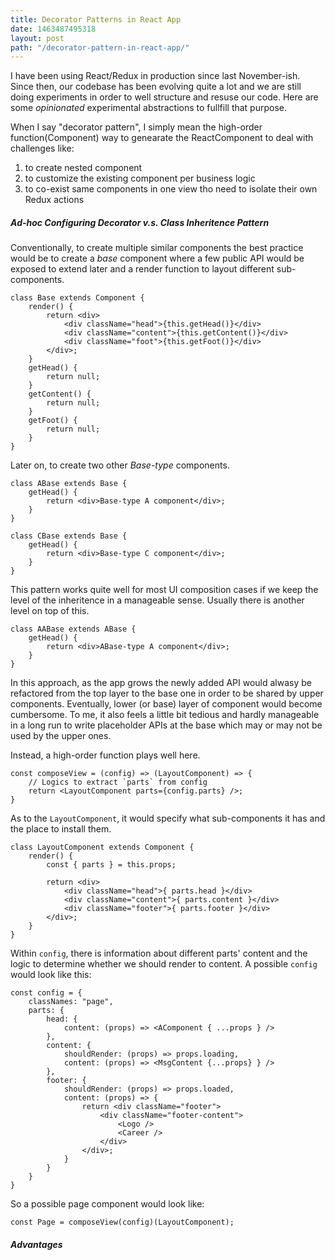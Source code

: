 ```yaml
---
title: Decorator Patterns in React App
date: 1463487495318
layout: post
path: "/decorator-pattern-in-react-app/"
---
```


I have been using React/Redux in production since last November-ish. Since then, our codebase has been evolving quite a lot and we are still doing experiments in order to well structure and resuse our code. Here are some *opinionated* experimental abstractions to fullfill that purpose.

When I say "decorator pattern", I simply mean the high-order function(Component) way to genearate the ReactComponent to deal with challenges like:
1. to create nested component
2. to customize the existing component per business logic
3. to co-exist same components in one view tho need to isolate their own Redux actions

##### Ad-hoc Configuring Decorator v.s. Class Inheritence Pattern
Conventionally, to create multiple similar components the best practice would be to create a *base* component where a few public API would be exposed to extend later and a render function to layout different sub-components.

```
class Base extends Component {
    render() {
        return <div>
            <div className="head">{this.getHead()}</div>
            <div className="content">{this.getContent()}</div>
            <div className="foot">{this.getFoot()}</div>
        </div>;
    }
    getHead() {
        return null;
    }
    getContent() {
        return null;
    }
    getFoot() {
        return null;
    }
}
```
Later on, to create two other *Base-type* components.
```
class ABase extends Base {
    getHead() {
        return <div>Base-type A component</div>;
    }
}
```
```
class CBase extends Base {
    getHead() {
        return <div>Base-type C component</div>;
    }
}
```
This pattern works quite well for most UI composition cases if we keep the level of the inheritence in a manageable sense. Usually there is another level on top of this.
```
class AABase extends ABase {
    getHead() {
        return <div>ABase-type A component</div>;
    }
}
```
In this approach, as the app grows the newly added API would alwasy be refactored from the top layer to the base one in order to be shared by upper components. Eventually, lower (or base) layer of component would become cumbersome. To me, it also feels a little bit tedious and hardly manageable in a long run to write placeholder APIs at the base which may or may not be used by the upper ones.

Instead, a high-order function plays well here.
```
const composeView = (config) => (LayoutComponent) => {
    // Logics to extract `parts` from config
    return <LayoutComponent parts={config.parts} />;
}
```
As to the `LayoutComponent`, it would specify what sub-components it has and the place to install them. 
```
class LayoutComponent extends Component {
    render() {
        const { parts } = this.props;

        return <div>
            <div className="head">{ parts.head }</div>
            <div className="content">{ parts.content }</div>
            <div className="footer">{ parts.footer }</div>
        </div>;
    }
}
```
Within `config`, there is information about different parts' content and the logic to determine whether we should render to content. A possible `config` would look like this:
```
const config = {
    classNames: "page",
    parts: {
        head: {
            content: (props) => <AComponent { ...props } />
        },
        content: {
            shouldRender: (props) => props.loading,
            content: (props) => <MsgContent {...props} } />
        },
        footer: {
            shouldRender: (props) => props.loaded,
            content: (props) => {
                return <div className="footer">
                    <div className="footer-content">
                        <Logo />
                        <Career />
                    </div>
                </div>;
            }
        }
    }
}
```
So a possible page component would look like:

```
const Page = composeView(config)(LayoutComponent);
```
    
##### Advantages